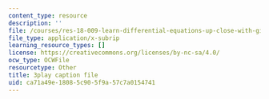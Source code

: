 ```yaml
---
content_type: resource
description: ''
file: /courses/res-18-009-learn-differential-equations-up-close-with-gilbert-strang-and-cleve-moler-fall-2015/ca71a49e18085c905f9a57c7a0154741_CB9I4mwpQ5E.srt
file_type: application/x-subrip
learning_resource_types: []
license: https://creativecommons.org/licenses/by-nc-sa/4.0/
ocw_type: OCWFile
resourcetype: Other
title: 3play caption file
uid: ca71a49e-1808-5c90-5f9a-57c7a0154741
---
```

